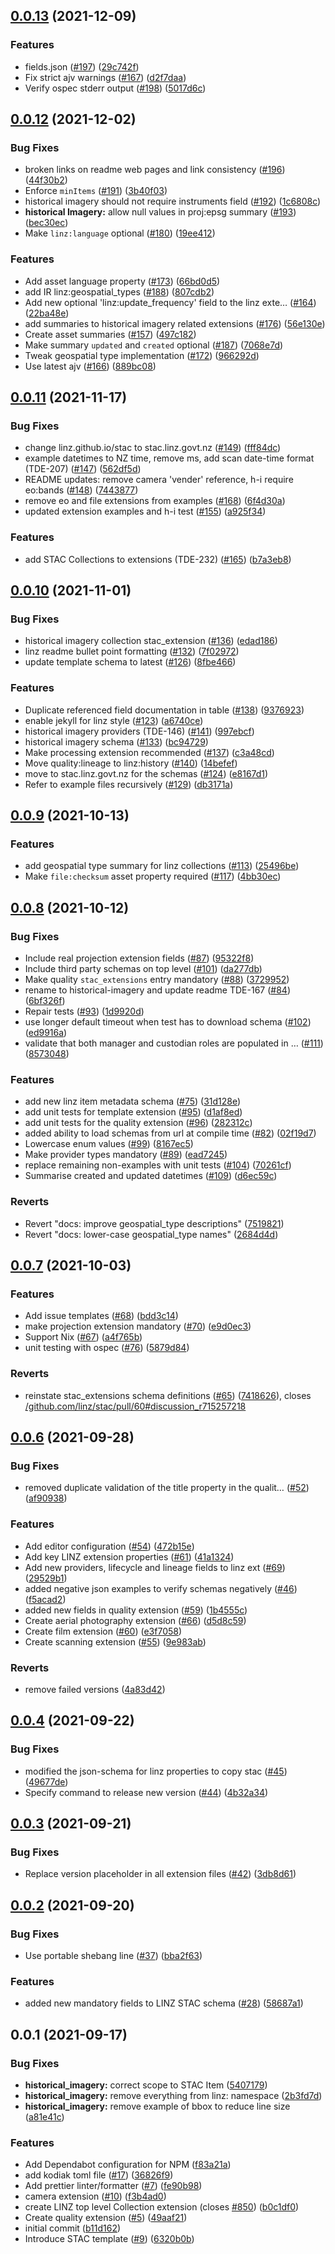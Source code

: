 ## [0.0.13](https://github.com/linz/stac/compare/v0.0.12...v0.0.13) (2021-12-09)

### Features

- fields.json ([#197](https://github.com/linz/stac/issues/197)) ([29c742f](https://github.com/linz/stac/commit/29c742f2885e184c7e62448549ce851f360a2aa4))
- Fix strict ajv warnings ([#167](https://github.com/linz/stac/issues/167)) ([d2f7daa](https://github.com/linz/stac/commit/d2f7daa67d010ac8ffe1c8ff380cbc2fc9453d96))
- Verify ospec stderr output ([#198](https://github.com/linz/stac/issues/198)) ([5017d6c](https://github.com/linz/stac/commit/5017d6c6025a248d618dbd50d6870ff8809a2826))

## [0.0.12](https://github.com/linz/stac/compare/v0.0.11...v0.0.12) (2021-12-02)

### Bug Fixes

- broken links on readme web pages and link consistency ([#196](https://github.com/linz/stac/issues/196)) ([44f30b2](https://github.com/linz/stac/commit/44f30b289423470c51bec328cf50d4435715b49a))
- Enforce `minItems` ([#191](https://github.com/linz/stac/issues/191)) ([3b40f03](https://github.com/linz/stac/commit/3b40f031a11df3f2a5789b1823ea846b0a8b3f50))
- historical imagery should not require instruments field ([#192](https://github.com/linz/stac/issues/192)) ([1c6808c](https://github.com/linz/stac/commit/1c6808cbfbb25fc9e6f508d14bca34beb8a338df))
- **historical Imagery:** allow null values in proj:epsg summary ([#193](https://github.com/linz/stac/issues/193)) ([bec30ec](https://github.com/linz/stac/commit/bec30ecc15cd691671ed6497abcd812a44fc5e57))
- Make `linz:language` optional ([#180](https://github.com/linz/stac/issues/180)) ([19ee412](https://github.com/linz/stac/commit/19ee41282bd3af2bface6b00c72d831c363f8efb))

### Features

- Add asset language property ([#173](https://github.com/linz/stac/issues/173)) ([66bd0d5](https://github.com/linz/stac/commit/66bd0d573d279fc2c29e6c47f0232ad952893497))
- add IR linz:geospatial_types ([#188](https://github.com/linz/stac/issues/188)) ([807cdb2](https://github.com/linz/stac/commit/807cdb2f157993e4163761c2418eb8a46765017a))
- Add new optional 'linz:update_frequency' field to the linz exte… ([#164](https://github.com/linz/stac/issues/164)) ([22ba48e](https://github.com/linz/stac/commit/22ba48e76f222152b276b484f34d20c43a3f8864))
- add summaries to historical imagery related extensions ([#176](https://github.com/linz/stac/issues/176)) ([56e130e](https://github.com/linz/stac/commit/56e130ef3df464b7ee76370ec57b98ea331b8ac1))
- Create asset summaries ([#157](https://github.com/linz/stac/issues/157)) ([497c182](https://github.com/linz/stac/commit/497c18253390cd8e2b6801c93191cc67f165014d))
- Make summary `updated` and `created` optional ([#187](https://github.com/linz/stac/issues/187)) ([7068e7d](https://github.com/linz/stac/commit/7068e7dfc3e3cc4c47f1feeff9e794da8a2d4529))
- Tweak geospatial type implementation ([#172](https://github.com/linz/stac/issues/172)) ([966292d](https://github.com/linz/stac/commit/966292d254d163472bbe6feea27b239a6be2c3dc))
- Use latest ajv ([#166](https://github.com/linz/stac/issues/166)) ([889bc08](https://github.com/linz/stac/commit/889bc08006255fb40e5fe7e7ab96800defa20098))

## [0.0.11](https://github.com/linz/stac/compare/v0.0.10...v0.0.11) (2021-11-17)

### Bug Fixes

- change linz.github.io/stac to stac.linz.govt.nz ([#149](https://github.com/linz/stac/issues/149)) ([fff84dc](https://github.com/linz/stac/commit/fff84dc70fd847c8e8fb138d90f07b9b5542b838))
- example datetimes to NZ time, remove ms, add scan date-time format (TDE-207) ([#147](https://github.com/linz/stac/issues/147)) ([562df5d](https://github.com/linz/stac/commit/562df5d85ddfa6d5d600ccd19ce22076e9334a76))
- README updates: remove camera 'vender' reference, h-i require eo:bands ([#148](https://github.com/linz/stac/issues/148)) ([7443877](https://github.com/linz/stac/commit/7443877bda35b5b519cb213c3b5dfb20d351a73d))
- remove eo and file extensions from examples ([#168](https://github.com/linz/stac/issues/168)) ([6f4d30a](https://github.com/linz/stac/commit/6f4d30ad3b5e2341be2257621bb4990a3cb15319))
- updated extension examples and h-i test ([#155](https://github.com/linz/stac/issues/155)) ([a925f34](https://github.com/linz/stac/commit/a925f34585c60dbb20805287fcb42a0f4da515b9))

### Features

- add STAC Collections to extensions (TDE-232) ([#165](https://github.com/linz/stac/issues/165)) ([b7a3eb8](https://github.com/linz/stac/commit/b7a3eb805710d1ceeea514003bdc4b6d12326cd5))

## [0.0.10](https://github.com/linz/stac/compare/v0.0.9...v0.0.10) (2021-11-01)

### Bug Fixes

- historical imagery collection stac_extension ([#136](https://github.com/linz/stac/issues/136)) ([edad186](https://github.com/linz/stac/commit/edad186e8fed56bc5a095eeec63520846048fe1e))
- linz readme bullet point formatting ([#132](https://github.com/linz/stac/issues/132)) ([7f02972](https://github.com/linz/stac/commit/7f0297286a00ac2530fb0a5842fc1e1685a00d1d))
- update template schema to latest ([#126](https://github.com/linz/stac/issues/126)) ([8fbe466](https://github.com/linz/stac/commit/8fbe4669fff825b19e16f5b7bbd0ad19e6619d66))

### Features

- Duplicate referenced field documentation in table ([#138](https://github.com/linz/stac/issues/138)) ([9376923](https://github.com/linz/stac/commit/9376923a6bef275444ed463e6ffe4fe19ca2d576))
- enable jekyll for linz style ([#123](https://github.com/linz/stac/issues/123)) ([a6740ce](https://github.com/linz/stac/commit/a6740ce286341ad602e5406571acdbd20b460517))
- historical imagery providers (TDE-146) ([#141](https://github.com/linz/stac/issues/141)) ([997ebcf](https://github.com/linz/stac/commit/997ebcf9af7cbfa9ce535c90da0374ea8c1caa7f))
- historical imagery schema ([#133](https://github.com/linz/stac/issues/133)) ([bc94729](https://github.com/linz/stac/commit/bc94729f1b8b79ddd85af3b14aa20b9f0d3a86ac))
- Make processing extension recommended ([#137](https://github.com/linz/stac/issues/137)) ([c3a48cd](https://github.com/linz/stac/commit/c3a48cd19ad91abc9fdc5683e7a7c5627a4cc5bc))
- Move quality:lineage to linz:history ([#140](https://github.com/linz/stac/issues/140)) ([14befef](https://github.com/linz/stac/commit/14befef671553380aa13b34e98499693313d8d69))
- move to stac.linz.govt.nz for the schemas ([#124](https://github.com/linz/stac/issues/124)) ([e8167d1](https://github.com/linz/stac/commit/e8167d10e71050f98ba7b41c022b4aa28eef6296))
- Refer to example files recursively ([#129](https://github.com/linz/stac/issues/129)) ([db3171a](https://github.com/linz/stac/commit/db3171a51c8ec7044b55a677ae7d1523ed7b017b))

## [0.0.9](https://github.com/linz/stac/compare/v0.0.8...v0.0.9) (2021-10-13)

### Features

- add geospatial type summary for linz collections ([#113](https://github.com/linz/stac/issues/113)) ([25496be](https://github.com/linz/stac/commit/25496bead8f1b978a53218a9056df30c382703ef))
- Make `file:checksum` asset property required ([#117](https://github.com/linz/stac/issues/117)) ([4bb30ec](https://github.com/linz/stac/commit/4bb30ec86c83750fe6b6f1b337cf7c0f4abc00bc))

## [0.0.8](https://github.com/linz/stac/compare/v0.0.7...v0.0.8) (2021-10-12)

### Bug Fixes

- Include real projection extension fields ([#87](https://github.com/linz/stac/issues/87)) ([95322f8](https://github.com/linz/stac/commit/95322f8a79987af001d425ecafe9756b2734ab01))
- Include third party schemas on top level ([#101](https://github.com/linz/stac/issues/101)) ([da277db](https://github.com/linz/stac/commit/da277db43b966b23ada4dc42e606329e389cf1eb))
- Make quality `stac_extensions` entry mandatory ([#88](https://github.com/linz/stac/issues/88)) ([3729952](https://github.com/linz/stac/commit/372995244d9fccdf4ff4a6282925a90deb88d918))
- rename to historical-imagery and update readme TDE-167 ([#84](https://github.com/linz/stac/issues/84)) ([6bf326f](https://github.com/linz/stac/commit/6bf326f414b4f72310e104abb557cf54fab80624))
- Repair tests ([#93](https://github.com/linz/stac/issues/93)) ([1d9920d](https://github.com/linz/stac/commit/1d9920d3b1ab89a3c1b72e48a0d725a87187d734))
- use longer default timeout when test has to download schema ([#102](https://github.com/linz/stac/issues/102)) ([ed9916a](https://github.com/linz/stac/commit/ed9916a65622456c2532a9b58c9bd92ea4058269))
- validate that both manager and custodian roles are populated in … ([#111](https://github.com/linz/stac/issues/111)) ([8573048](https://github.com/linz/stac/commit/8573048932d05c57bf9ad90f06f302c8fbfa305c))

### Features

- add new linz item metadata schema ([#75](https://github.com/linz/stac/issues/75)) ([31d128e](https://github.com/linz/stac/commit/31d128e6f2094657a49e5a95ea2662f645cb8fff))
- add unit tests for template extension ([#95](https://github.com/linz/stac/issues/95)) ([d1af8ed](https://github.com/linz/stac/commit/d1af8ed767b03c50e7ea72d1ea0ded9a961f0e97))
- add unit tests for the quality extension ([#96](https://github.com/linz/stac/issues/96)) ([282312c](https://github.com/linz/stac/commit/282312cd2b79b1207ba7fe8b61f3a9658b9c32ac))
- added ability to load schemas from url at compile time ([#82](https://github.com/linz/stac/issues/82)) ([02f19d7](https://github.com/linz/stac/commit/02f19d76acbcda89aa8869486c54e9fb41adcadd))
- Lowercase enum values ([#99](https://github.com/linz/stac/issues/99)) ([8167ec5](https://github.com/linz/stac/commit/8167ec584da27a5d4e941a58a1f33100fb9cbc22))
- Make provider types mandatory ([#89](https://github.com/linz/stac/issues/89)) ([ead7245](https://github.com/linz/stac/commit/ead72456a20b95e7532b4947f0880d2e8d5b4d18))
- replace remaining non-examples with unit tests ([#104](https://github.com/linz/stac/issues/104)) ([70261cf](https://github.com/linz/stac/commit/70261cf917eb8c449a6e06c96cc534975f9d3c54))
- Summarise created and updated datetimes ([#109](https://github.com/linz/stac/issues/109)) ([d6ec59c](https://github.com/linz/stac/commit/d6ec59c9320bd02392ad1bebd7024e04b1335a80))

### Reverts

- Revert "docs: improve geospatial_type descriptions" ([7519821](https://github.com/linz/stac/commit/7519821d0cc17806fa572229678ba68d9da0ce65))
- Revert "docs: lower-case geospatial_type names" ([2684d4d](https://github.com/linz/stac/commit/2684d4df7c6617a3dbc538847065fab9b30697ac))

## [0.0.7](https://github.com/linz/stac/compare/v0.0.6...v0.0.7) (2021-10-03)

### Features

- Add issue templates ([#68](https://github.com/linz/stac/issues/68)) ([bdd3c14](https://github.com/linz/stac/commit/bdd3c14d77f6c51aab90cd7bafeac5eb0f4a7243))
- make projection extension mandatory ([#70](https://github.com/linz/stac/issues/70)) ([e9d0ec3](https://github.com/linz/stac/commit/e9d0ec32c63590605bf0315ddfbb242e1a14e732))
- Support Nix ([#67](https://github.com/linz/stac/issues/67)) ([a4f765b](https://github.com/linz/stac/commit/a4f765b30f3faa4380a74c6a3b56eb28c8238ad7))
- unit testing with ospec ([#76](https://github.com/linz/stac/issues/76)) ([5879d84](https://github.com/linz/stac/commit/5879d8456fa04ab06e6918f9b6098d7f7a3a5176))

### Reverts

- reinstate stac_extensions schema definitions ([#65](https://github.com/linz/stac/issues/65)) ([7418626](https://github.com/linz/stac/commit/7418626606a759c3c3f2d3a3a7e5668c18c956f5)), closes [/github.com/linz/stac/pull/60#discussion_r715257218](https://github.com//github.com/linz/stac/pull/60/issues/discussion_r715257218)

## [0.0.6](https://github.com/linz/stac/compare/v0.0.3...v0.0.6) (2021-09-28)

### Bug Fixes

- removed duplicate validation of the title property in the qualit… ([#52](https://github.com/linz/stac/issues/52)) ([af90938](https://github.com/linz/stac/commit/af90938e162041de0b213072ce72e13936e796be))

### Features

- Add editor configuration ([#54](https://github.com/linz/stac/issues/54)) ([472b15e](https://github.com/linz/stac/commit/472b15ecbce77efda3f1d37e50153123f162f1cc))
- Add key LINZ extension properties ([#61](https://github.com/linz/stac/issues/61)) ([41a1324](https://github.com/linz/stac/commit/41a13241e28e3521cf072a947398eabacc590415))
- Add new providers, lifecycle and lineage fields to linz ext ([#69](https://github.com/linz/stac/issues/69)) ([29529b1](https://github.com/linz/stac/commit/29529b1d24092622e3a9177e2887cc9ecd56cbd2))
- added negative json examples to verify schemas negatively ([#46](https://github.com/linz/stac/issues/46)) ([f5acad2](https://github.com/linz/stac/commit/f5acad2155e76595081629a5f18f05575f413a76))
- added new fields in quality extension ([#59](https://github.com/linz/stac/issues/59)) ([1b4555c](https://github.com/linz/stac/commit/1b4555c6e4d19d82353141fa731a17e3ced38990))
- Create aerial photography extension ([#66](https://github.com/linz/stac/issues/66)) ([d5d8c59](https://github.com/linz/stac/commit/d5d8c59a000333ba4b5dd18d3cdc2ffdbb2d7236))
- Create film extension ([#60](https://github.com/linz/stac/issues/60)) ([e3f7058](https://github.com/linz/stac/commit/e3f7058121128b9794ef1093c081e55be2c3b1c5))
- Create scanning extension ([#55](https://github.com/linz/stac/issues/55)) ([9e983ab](https://github.com/linz/stac/commit/9e983ab0bfe59a5c42167880d637e8eaa72a01f2))

### Reverts

- remove failed versions ([4a83d42](https://github.com/linz/stac/commit/4a83d4218e00f69cd7588d1f3bee4c074f09e270))

## [0.0.4](https://github.com/linz/STAC/compare/v0.0.3...v0.0.4) (2021-09-22)

### Bug Fixes

- modified the json-schema for linz properties to copy stac ([#45](https://github.com/linz/STAC/issues/45)) ([49677de](https://github.com/linz/STAC/commit/49677de6c193fad0049e0bea555dccabb26a420a))
- Specify command to release new version ([#44](https://github.com/linz/STAC/issues/44)) ([4b32a34](https://github.com/linz/STAC/commit/4b32a34c579f5099fe7a2c17986698a5555dafaf))

## [0.0.3](https://github.com/linz/stac/compare/v0.0.2...v0.0.3) (2021-09-21)

### Bug Fixes

- Replace version placeholder in all extension files ([#42](https://github.com/linz/stac/issues/42)) ([3db8d61](https://github.com/linz/stac/commit/3db8d618940897e7f7931b16d948f25d7b0fc472))

## [0.0.2](https://github.com/linz/stac/compare/v0.0.1...v0.0.2) (2021-09-20)

### Bug Fixes

- Use portable shebang line ([#37](https://github.com/linz/stac/issues/37)) ([bba2f63](https://github.com/linz/stac/commit/bba2f6348be563e6827751533be20bf1be633591))

### Features

- added new mandatory fields to LINZ STAC schema ([#28](https://github.com/linz/stac/issues/28)) ([58687a1](https://github.com/linz/stac/commit/58687a1c252f85236f79300ee2cdf61e7abeefd2))

## 0.0.1 (2021-09-17)

### Bug Fixes

- **historical_imagery:** correct scope to STAC Item ([5407179](https://github.com/linz/stac/commit/54071794af4c7e770e8ae2f9b9807bc2d0bba5eb))
- **historical_imagery:** remove everything from linz: namespace ([2b3fd7d](https://github.com/linz/stac/commit/2b3fd7d9a0104b34c37590202bd77b257c5d891f))
- **historical_imagery:** remove example of bbox to reduce line size ([a81e41c](https://github.com/linz/stac/commit/a81e41c4b57794a3dbce729ae9225bbc86960587))

### Features

- Add Dependabot configuration for NPM ([f83a21a](https://github.com/linz/stac/commit/f83a21a30ac3027dec23009baf00754e1e5ebef9))
- add kodiak toml file ([#17](https://github.com/linz/stac/issues/17)) ([36826f9](https://github.com/linz/stac/commit/36826f96af6189e11799f42dcf9f0212f63c6efc))
- Add prettier linter/formatter ([#7](https://github.com/linz/stac/issues/7)) ([fe90b98](https://github.com/linz/stac/commit/fe90b98f26c80e281dacf3a83cd4f4216319ae0e))
- camera extension ([#10](https://github.com/linz/stac/issues/10)) ([f3b4ad0](https://github.com/linz/stac/commit/f3b4ad0be0240f5815ebe327e6fad06b530db5a7))
- create LINZ top level Collection extension (closes [#850](https://github.com/linz/stac/issues/850)) ([b0c1df0](https://github.com/linz/stac/commit/b0c1df0fdec2c56e0575fd1393f231399c1bdca9))
- Create quality extension ([#5](https://github.com/linz/stac/issues/5)) ([49aaf21](https://github.com/linz/stac/commit/49aaf21177ba8f932967ab0e6beeeed1237967f2))
- initial commit ([b11d162](https://github.com/linz/stac/commit/b11d1626d0cce676533bd0954ae0c17f7b4077f9))
- Introduce STAC template ([#9](https://github.com/linz/stac/issues/9)) ([6320b0b](https://github.com/linz/stac/commit/6320b0b240552deace99d9087d4d3327dbf35bbc))
